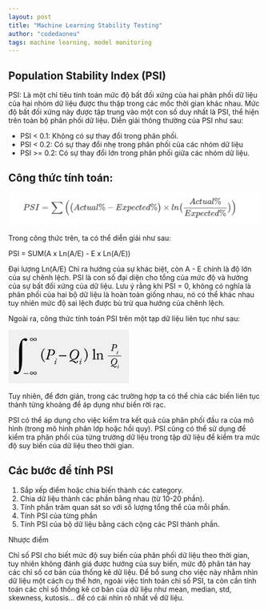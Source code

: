```yaml
---
layout: post
title: "Machine Learning Stability Testing"
author: "codedaoneu"
tags: machine learning, model monitoring
---
```



## Population Stability Index (PSI)

PSI: Là một chỉ tiêu tính toán mức độ bất đối xứng của hai phân phối dữ liệu của hai nhóm dữ liệu được thu thập trong các mốc thời gian khác nhau.
Mức độ bất đối xứng này được tập trung vào một con số duy nhất là PSI, thể hiện trên toàn bộ phân phối dữ liệu. Diễn giải thông thường của PSI như sau:

- PSI < 0.1: Không có sự thay đổi trong phân phối.
- PSI < 0.2: Có sự thay đổi nhẹ trong phân phối của các nhóm dữ liệu
- PSI >= 0.2: Có sự thay đổi lớn trong phân phối giữa các nhóm dữ liệu.

## Công thức tính toán:

![alt text](PSI_formula.png)

Trong công thức trên, ta có thể diễn giải như sau:

PSI = SUM(A x Ln(A/E) - E x Ln(A/E))

Đại lượng Ln(A/E) Chỉ ra hướng của sự khác biệt, còn A - E chính là độ lớn của sự chênh lệch. PSI là con số đại diện cho tổng của mức độ và hướng của sự bất đối xứng của dữ liệu. Lưu ý rằng khi PSI = 0, không có nghĩa là phân phối của hai bộ dữ liệu là hoàn toàn giống nhau, nó có thể khác nhau tuy nhiên mức độ sai lệch được bù trừ qua hướng của chênh lệch.

Ngoài ra, công thức tính toán PSI trên một tạp dữ liệu liên tục như sau:

![alt text](PSI_lientuc.png)

Tuy nhiên, để đơn giản, trong các trường hợp ta có thể chia các biến liên tục thành từng khoảng để áp dụng như biến rời rạc.

PSI có thể áp dụng cho việc kiểm  tra kết quả của phân phối đầu ra của mô hình (trong mô hình phân lớp hoặc hồi quy). PSI cũng có thể sử dụng để kiểm tra phân phối của từng trường dữ liệu trong tập dữ liệu để kiểm tra mức độ suy biến của dữ liệu theo thời gian.

## Các bước để tính PSI

1. Sắp xếp điểm hoặc chia biến thành các category.
2. Chia dữ liệu thành các phần bằng nhau (từ 10-20 phần).
3. Tính phần trăm quan sát so với số lượng tổng thể của mỗi phần.
4. Tính PSI của từng phần
5. Tính PSI của bộ dữ liệu bằng cách cộng các PSI thành phần.

Nhược điểm

Chỉ số PSI cho biết mức độ suy biến của phân phối dữ liệu theo thời gian, tuy nhiên không đánh giá được hướng của suy biến, mức độ phân tán hay các chỉ số cơ bản của thống kê dữ liệu. Để bổ sung cho việc này nhằm nhìn dữ liệu một cách cụ thể hơn, ngoài việc tính toán chỉ số PSI, ta còn cần tính toán các chỉ số thống kê cơ bản của dữ liệu như mean, median, std, skewness, kutosis... để có cái nhìn rõ nhất về dữ liệu.

